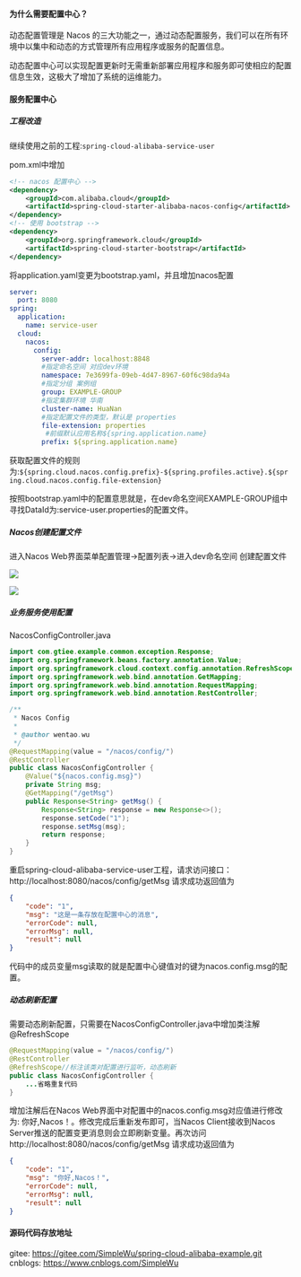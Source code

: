 #### 为什么需要配置中心？

动态配置管理是 Nacos 的三大功能之一，通过动态配置服务，我们可以在所有环境中以集中和动态的方式管理所有应用程序或服务的配置信息。

动态配置中心可以实现配置更新时无需重新部署应用程序和服务即可使相应的配置信息生效，这极大了增加了系统的运维能力。

#### 服务配置中心

##### 工程改造

继续使用之前的工程:`spring-cloud-alibaba-service-user`

pom.xml中增加

```xml
<!-- nacos 配置中心 -->
<dependency>
    <groupId>com.alibaba.cloud</groupId>
    <artifactId>spring-cloud-starter-alibaba-nacos-config</artifactId>
</dependency>
<!-- 使用 bootstrap -->
<dependency>
    <groupId>org.springframework.cloud</groupId>
    <artifactId>spring-cloud-starter-bootstrap</artifactId>
</dependency>
```

将application.yaml变更为bootstrap.yaml，并且增加nacos配置

```yaml
server:
  port: 8080
spring:
  application:
    name: service-user
  cloud:
    nacos:
      config:
        server-addr: localhost:8848
        #指定命名空间 对应dev环境
        namespace: 7e3699fa-09eb-4d47-8967-60f6c98da94a
        #指定分组 案例组
        group: EXAMPLE-GROUP
        #指定集群环境 华南
        cluster-name: HuaNan
        #指定配置文件的类型，默认是 properties
        file-extension: properties
         #前缀默认应用名称${spring.application.name}
        prefix: ${spring.application.name}
```

获取配置文件的规则为:`${spring.cloud.nacos.config.prefix}-${spring.profiles.active}.${spring.cloud.nacos.config.file-extension}`

按照bootstrap.yaml中的配置意思就是，在dev命名空间EXAMPLE-GROUP组中寻找DataId为:service-user.properties的配置文件。

##### Nacos创建配置文件

进入Nacos Web界面菜单配置管理->配置列表->进入dev命名空间 创建配置文件

![](https://gitee.com/SimpleWu/spring-cloud-alibaba-example/raw/master/cnblogs/images/nacos/20211028141458.png)

![](https://gitee.com/SimpleWu/spring-cloud-alibaba-example/raw/master/cnblogs/images/nacos/20211028141508.png)

##### 业务服务使用配置

NacosConfigController.java

```java
import com.gtiee.example.common.exception.Response;
import org.springframework.beans.factory.annotation.Value;
import org.springframework.cloud.context.config.annotation.RefreshScope;
import org.springframework.web.bind.annotation.GetMapping;
import org.springframework.web.bind.annotation.RequestMapping;
import org.springframework.web.bind.annotation.RestController;

/**
 * Nacos Config
 *
 * @author wentao.wu
 */
@RequestMapping(value = "/nacos/config/")
@RestController
public class NacosConfigController {
    @Value("${nacos.config.msg}")
    private String msg;
    @GetMapping("/getMsg")
    public Response<String> getMsg() {
        Response<String> response = new Response<>();
        response.setCode("1");
        response.setMsg(msg);
        return response;
    }
}
```

重启spring-cloud-alibaba-service-user工程，请求访问接口：http://localhost:8080/nacos/config/getMsg 请求成功返回值为

```JSON
{
    "code": "1",
    "msg": "这是一条存放在配置中心的消息",
    "errorCode": null,
    "errorMsg": null,
    "result": null
}
```

代码中的成员变量msg读取的就是配置中心键值对的键为nacos.config.msg的配置。

##### 动态刷新配置

需要动态刷新配置，只需要在NacosConfigController.java中增加类注解@RefreshScope

```java
@RequestMapping(value = "/nacos/config/")
@RestController
@RefreshScope//标注该类对配置进行监听，动态刷新
public class NacosConfigController {
	...省略重复代码
}
```

增加注解后在Nacos Web界面中对配置中的nacos.config.msg对应值进行修改为: 你好,Nacos！。修改完成后重新发布即可，当Nacos Client接收到Nacos Server推送的配置变更消息则会立即刷新变量。再次访问http://localhost:8080/nacos/config/getMsg 请求成功返回值为

```json
{
    "code": "1",
    "msg": "你好,Nacos！",
    "errorCode": null,
    "errorMsg": null,
    "result": null
}
```

#### 源码代码存放地址

gitee: https://gitee.com/SimpleWu/spring-cloud-alibaba-example.git
cnblogs: https://www.cnblogs.com/SimpleWu